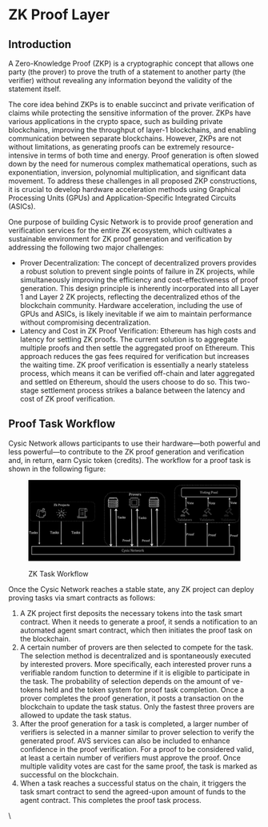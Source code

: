 # ZK Proof Layer

## Introduction

A Zero-Knowledge Proof (ZKP) is a cryptographic concept that allows one party (the prover) to prove the truth of a statement to another party (the verifier) without revealing any information beyond the validity of the statement itself.&#x20;

The core idea behind ZKPs is to enable succinct and private verification of claims while protecting the sensitive information of the prover. ZKPs have various applications in the crypto space, such as building private blockchains, improving the throughput of layer-1 blockchains, and enabling communication between separate blockchains. However, ZKPs are not without limitations, as generating proofs can be extremely resource-intensive in terms of both time and energy. Proof generation is often slowed down by the need for numerous complex mathematical operations, such as exponentiation, inversion, polynomial multiplication, and significant data movement. To address these challenges in all proposed ZKP constructions, it is crucial to develop hardware acceleration methods using Graphical Processing Units (GPUs) and Application-Specific Integrated Circuits (ASICs).

One purpose of building Cysic Network is to provide proof generation and verification services for the entire ZK ecosystem, which cultivates a sustainable environment for ZK proof generation and verification by addressing the following two major challenges:

* Prover Decentralization: The concept of decentralized provers provides a robust solution to prevent single points of failure in ZK projects, while simultaneously improving the efficiency and cost-effectiveness of proof generation. This design principle is inherently incorporated into all Layer 1 and Layer 2 ZK projects, reflecting the decentralized ethos of the blockchain community. Hardware acceleration, including the use of GPUs and ASICs, is likely inevitable if we aim to maintain performance without compromising decentralization.
* Latency and Cost in ZK Proof Verification: Ethereum has high costs and latency for settling ZK proofs. The current solution is to aggregate multiple proofs and then settle the aggregated proof on Ethereum. This approach reduces the gas fees required for verification but increases the waiting time. ZK proof verification is essentially a nearly stateless process, which means it can be verified off-chain and later aggregated and settled on Ethereum, should the users choose to do so. This two-stage settlement process strikes a balance between the latency and cost of ZK proof verification.



## Proof Task Workflow

Cysic Network allows participants to use their hardware—both powerful and less powerful—to contribute to the ZK proof generation and verification and, in return, earn Cysic token (credits). The workflow for a proof task is shown in the following figure:

<figure><img src="../.gitbook/assets/Screenshot 2025-06-04 at 11.03.05.png" alt=""><figcaption><p>ZK Task Workflow</p></figcaption></figure>

Once the Cysic Network reaches a stable state, any ZK project can deploy proving tasks via smart contracts as follows:

1. A ZK project first deposits the necessary tokens into the task smart contract. When it needs to generate a proof, it sends a notification to an automated agent smart contract, which then initiates the proof task on the blockchain.
2. A certain number of provers are then selected to compete for the task. The selection method is decentralized and is spontaneously executed by interested provers. More specifically, each interested prover runs a verifiable random function to determine if it is eligible to participate in the task. The probability of selection depends on the amount of ve-tokens held and the token system for proof task completion. Once a prover completes the proof generation, it posts a transaction on the blockchain to update the task status. Only the fastest three provers are allowed to update the task status.
3. After the proof generation for a task is completed, a larger number of verifiers is selected in a manner similar to prover selection to verify the generated proof. AVS services can also be included to enhance confidence in the proof verification. For a proof to be considered valid, at least a certain number of verifiers must approve the proof. Once multiple validity votes are cast for the same proof, the task is marked as successful on the blockchain.
4. When a task reaches a successful status on the chain, it triggers the task smart contract to send the agreed-upon amount of funds to the agent contract. This completes the proof task process.



\
